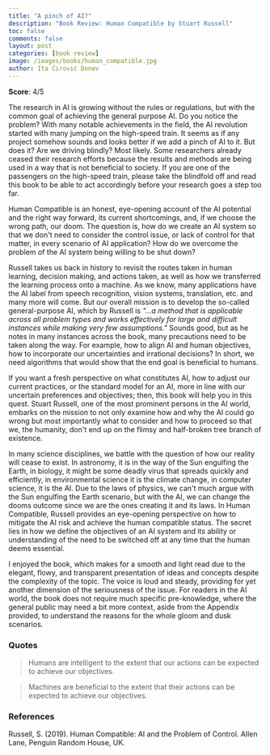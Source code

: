 ```yaml
---
title: "A pinch of AI?"
description: "Book Review: Human Compatible by Stuart Russell"
toc: false
comments: false
layout: post
categories: [book review]
image: /images/books/human_compatible.jpg
author: Ita Ćirović Donev
---
```


**Score**: 4/5

The research in AI is growing without the rules or regulations, but with the common goal of achieving the general purpose AI. Do you notice the problem? With many notable achievements in the field, the AI revolution started with many jumping on the high-speed train. It seems as if any project somehow sounds and looks better if we add a pinch of AI to it. But does it? Are we driving blindly? Most likely. Some researchers already ceased their research efforts because the results and methods are being used in a way that is not beneficial to society. If you are one of the passengers on the high-speed train, please take the blindfold off and read this book to be able to act accordingly before your research goes a step too far.
 
Human Compatible is an honest, eye-opening account of the AI potential and the right way forward, its current shortcomings, and, if we choose the wrong path, our doom. The question is, how do we create an AI system so that we don't need to consider the control issue, or lack of control for that matter, in every scenario of AI application? How do we overcome the problem of the AI system being willing to be shut down? 

Russell takes us back in history to revisit the routes taken in human learning, decision making, and actions taken, as well as how we transferred the learning process onto a machine. As we know, many applications have the AI label from speech recognition, vision systems, translation, etc. and many more will come. But our overall mission is to develop the so-called general-purpose AI, which by Russell is *"...a method that is applicable across all problem types and works effectively for large and difficult instances while making very few assumptions."* Sounds good, but as he notes in many instances across the book, many precautions need to be taken along the way. For example, how to align AI and human objectives, how to incorporate our uncertainties and irrational decisions? In short, we need algorithms that would show that the end goal is beneficial to humans.

If you want a fresh perspective on what constitutes AI, how to adjust our current practices, or the standard model for an AI, more in line with our uncertain preferences and objectives; then, this book will help you in this quest. Stuart Russell, one of the most prominent persons in the AI world, embarks on the mission to not only examine how and why the AI could go wrong but most importantly what to consider and how to proceed so that we, the humanity, don't end up on the flimsy and half-broken tree branch of existence. 

In many science disciplines, we battle with the question of how our reality will cease to exist. In astronomy, it is in the way of the Sun engulfing the Earth, in biology, it might be some deadly virus that spreads quickly and efficiently, in environmental science it is the climate change, in computer science, it is the AI. Due to the laws of physics, we can't much argue with the Sun engulfing the Earth scenario, but with the AI, we can change the dooms outcome since we are the ones creating it and its laws. In Human Compatible, Russell provides an eye-opening perspective on how to mitigate the AI risk and achieve the human compatible status. The secret lies in how we define the objectives of an AI system and its ability or understanding of the need to be switched off at any time that the human deems essential.

I enjoyed the book, which makes for a smooth and light read due to the elegant, flowy, and transparent presentation of ideas and concepts despite the complexity of the topic. The voice is loud and steady, providing for yet another dimension of the seriousness of the issue. For readers in the AI world, the book does not require much specific pre-knowledge, where the general public may need a bit more context, aside from the Appendix provided, to understand the reasons for the whole gloom and dusk scenarios.


### Quotes

> Humans are intelligent to the extent that our actions can be expected to achieve our objectives.

> Machines are beneficial to the extent that their actions can be expected to achieve our objectives.

### References
Russell, S. (2019). Human Compatible: AI and the Problem of Control. Allen Lane, Penguin Random House, UK.

